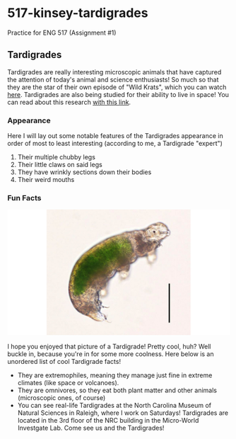 # 517-kinsey-tardigrades   

 Practice for ENG 517 (Assignment #1)

## Tardigrades
Tardigrades are really interesting microscopic animals that have captured the attention of today's animal and science enthusiasts! So much so that they are the star of their own episode of "Wild Krats", which you can watch [here][wildkratz link]. Tardigrades are also being studied for their ability to live in space! You can read about this research [with this link][tardigrades in space]. 

### Appearance
Here I will lay out some notable features of the Tardigrades appearance in order of most to least interesting (according to me, a Tardigrade "expert")

1. Their multiple chubby legs
1. Their little claws on said legs
1. They have wrinkly sections down their bodies
1. Their weird mouths

### Fun Facts

![An image of a tardigrade in water with a size comparison bar](images/tardigrade-1-eng-517.jpg)

I hope you enjoyed that picture of a Tardigrade! Pretty cool, huh? Well buckle in, because you're in for some more coolness. Here below is an unordered list of cool Tardigrade facts!
* They are extremophiles, meaning they manage just fine in extreme climates (like space or volcanoes).
* They are omnivores, so they eat both plant matter and other animals (microscopic ones, of course)
* You can see real-life Tardigrades at the North Carolina Museum of Natural Sciences in Raleigh, where I work on Saturdays! Tardigrades are located in the 3rd floor of the NRC building in the Micro-World Investgate Lab. Come see us and the Tardigrades!

[wildkratz link]: https://www.youtube.com/watch?v=NhsuzqZOiKQ
[tardigrades in space]: https://www.nasa.gov/podcasts/houston-we-have-a-podcast/water-bears-in-space/